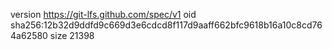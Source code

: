 version https://git-lfs.github.com/spec/v1
oid sha256:12b32d9ddfd9c669d3e6cdcd8f117d9aaff662bfc9618b16a10c8cd764a62580
size 21398
